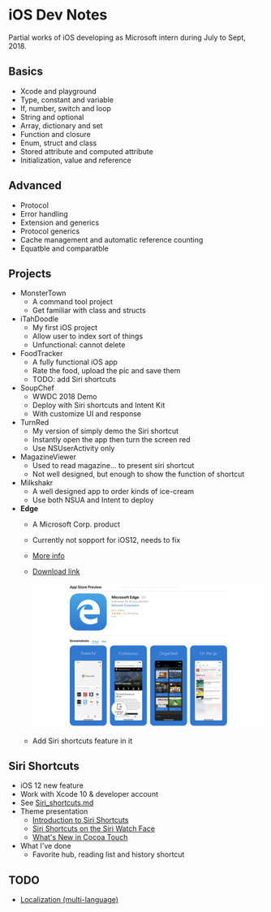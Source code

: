 # iOS Dev Notes

Partial works of iOS developing as Microsoft intern during July to Sept, 2018.

## Basics
* Xcode and playground
* Type, constant and variable
* If, number, switch and loop
* String and optional
* Array, dictionary and set
* Function and closure
* Enum, struct and class
* Stored attribute and computed attribute
* Initialization, value and reference 

## Advanced
* Protocol
* Error handling
* Extension and generics
* Protocol generics
* Cache management and automatic reference counting
* Equatble and  comparatble

## Projects
* MonsterTown
  * A command tool project
  * Get familiar with class and structs
* iTahDoodle
  * My first iOS project
  * Allow user to index sort of things
  * Unfunctional: cannot delete
* FoodTracker
  * A fully functional iOS app
  * Rate the food, upload the pic and save them
  * TODO: add Siri shortcuts
* SoupChef
  * WWDC 2018 Demo
  * Deploy with Siri shortcuts and Intent Kit
  * With customize UI and response
* TurnRed
  * My version of simply demo the Siri shortcut
  * Instantly open the app then turn the screen red
  * Use NSUserActivity only
* MagazineViewer
  * Used to read magazine... to present siri shortcut
  * Not well designed, but enough to show the function of shortcut
* Milkshakr
  * A well designed app to order kinds of ice-cream
  * Use both NSUA and Intent to deploy
* **Edge** 
  * A Microsoft Corp. product

  * Currently not sopport for iOS12, needs to fix

  * [More info](https://www.microsoft.com/en-us/windows/microsoft-edge-mobile)

  * [Download link](https://itunes.apple.com/us/app/microsoft-edge/id1288723196?mt=8)

    ![edge](/Images/edge.png)

  * Add Siri shortcuts feature in it

## Siri Shortcuts
* iOS 12 new feature
* Work with Xcode 10 & developer account
* See [Siri_shortcuts.md](https://github.com/lifesaver0129/iOS-Dev-Notes/blob/master/Siri_shortcuts.md)
* Theme presentation
  * [Introduction to Siri Shortcuts](https://developer.apple.com/videos/play/wwdc2018/211)
  * [Siri Shortcuts on the Siri Watch Face](https://developer.apple.com/videos/play/wwdc2018/217)
  * [What's New in Cocoa Touch](https://developer.apple.com/videos/play/wwdc2018/202)
* What I've done
  * Favorite hub, reading list and history shortcut

## TODO
* [Localization (multi-language)](https://developer.apple.com/videos/play/wwdc2018/404/)
